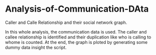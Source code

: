 # Analysis-of-Communication-DAta
Caller and Calle Relationship and their social network graph. 

In this whole analysis, the communication data is used. The caller and callee relationship is identified and their duplication like who is calling to whome is counted. At the end, the graph is ploted by generating some dummy data insight the script. 
